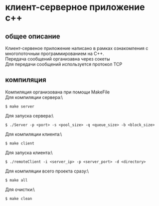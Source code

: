 # клиент-серверное приложение с++ #

## общее описание ##

Клиент-сервеное приложение написано в рамках ознакомления с многопоточным программированием на С++.\
Передача сообщений организавна через сокеты\
Для передачи сообщений используется протокол TCP

## компиляция ##

Компиляция организована при помощи MakeFile\
Для компиляции сервера:\

``` $ make server ```  

Для запуска сервера:\

``` $ ./Server -p <port> -s <pool_size> -q <queue_size> -b <block_size> ```  

Для компиляции клиента:\

``` $ make client ```  

Для запуска клиента:\

``` $ ./remoteClient -i <server_ip> -p <server_port> -d <directory> ```  

Для компиляции всего проекта сразу:\

``` $ make all ```  

Для очистки:\

``` $ make clean ```  

